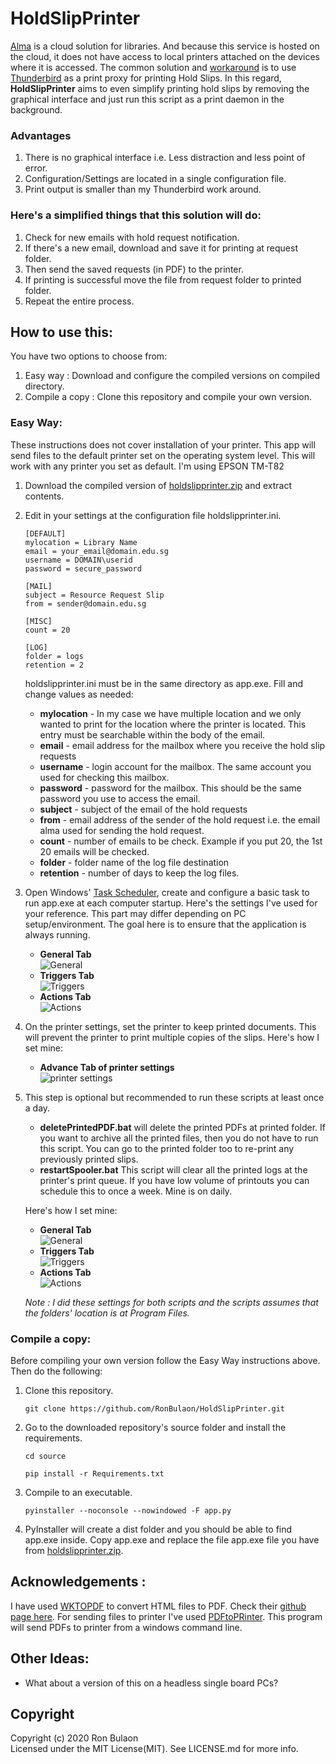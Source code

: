 # HoldSlipPrinter
[Alma](https://www.exlibrisgroup.com/products/alma-library-services-platform/) is a cloud solution for libraries. And because this service is hosted on the cloud, it does not have access to local printers attached on the devices where it is accessed. The common solution and [workaround](https://developers.exlibrisgroup.com/blog/using-thunderbird-as-a-print-proxy/) is to use [Thunderbird](https://www.thunderbird.net/) as a print proxy for printing Hold Slips. In this regard, **HoldSlipPrinter** aims to even simplify printing hold slips by removing the graphical interface and just run this script as a print daemon in the background.

### Advantages
1. There is no graphical interface i.e. Less distraction and less point of error.
2. Configuration/Settings are located in a single configuration file.
3. Print output is smaller than my Thunderbird work around.

### Here's a simplified things that this solution will do:
1. Check for new emails with hold request notification.
2. If there's a new email, download and save it for printing at request folder.
3. Then send the saved requests (in PDF) to the printer.
4. If printing is successful move the file from request folder to printed folder.
5. Repeat the entire process.


## How to use this:
You have two options to choose from:
1. Easy way : Download and configure the compiled versions on compiled directory.
2. Compile a copy : Clone this repository and compile your own version.

### Easy Way:
These instructions does not cover installation of your printer. This app will send files to the default printer set on the operating system level. This will work with any printer you set as default. I'm using EPSON TM-T82
1. Download the compiled version of [holdslipprinter.zip](https://github.com/RonBulaon/HoldSlipPrinter/raw/master/compiled/holdslipprinter.zip) and extract contents.
2. Edit in your settings at the configuration file holdslipprinter.ini.
    ```
    [DEFAULT]
    mylocation = Library Name
    email = your_email@domain.edu.sg
    username = DOMAIN\userid
    password = secure_password

    [MAIL]
    subject = Resource Request Slip
    from = sender@domain.edu.sg

    [MISC]
    count = 20

    [LOG]
    folder = logs
    retention = 2
    ```
    holdslipprinter.ini must be in the same directory as app.exe. Fill and change values as needed:
     * **mylocation** - In my case we have multiple location and we only wanted to print for the location where the printer is located. This entry must be searchable within the body of the email.
     * **email** - email address for the mailbox where you receive the hold slip requests
     * **username** - login account for the mailbox. The same account you used for checking this mailbox.
     * **password** - password for the mailbox. This should be the same password you use to access the email.
     * **subject** - subject of the email of the hold requests
     * **from** - email address of the sender of the hold request i.e. the email alma used for sending the hold request.
     * **count** - number of emails to be check. Example if you put 20, the 1st 20 emails will be checked.
     * **folder** - folder name of the log file destination
     * **retention** - number of days to keep the log files.
3. Open Windows' [Task Scheduler](https://docs.microsoft.com/en-us/windows/win32/taskschd/using-the-task-scheduler), create and configure a basic task to run app.exe at each computer startup. Here's the settings I've used for your reference. This part may differ depending on PC setup/environment. The goal here is to ensure that the application is always running.
     * **General Tab** <br> ![General](/img/image1.png)
     * **Triggers Tab** <br> ![Triggers](/img/image2.png)
     * **Actions Tab** <br> ![Actions](/img/image3.png)
4. On the printer settings, set the printer to keep printed documents. This will prevent the printer to print multiple copies of the slips. Here's how I set mine:
     * **Advance Tab of printer settings** <br> ![printer settings](/img/image7.png)
5. This step is optional but recommended to run these scripts at least once a day.
     * **deletePrintedPDF.bat** will delete the printed PDFs at printed folder. If you want to archive all the printed files, then you do not have to run this script. You can go to the printed folder too to re-print any previously printed slips.
     * **restartSpooler.bat** This script will clear all the printed logs at the printer's print queue. If you have low volume of printouts you can schedule this to once a week. Mine is on daily.

     Here's how I set mine:
      * **General Tab** <br> ![General](/img/image4.png)
      * **Triggers Tab** <br> ![Triggers](/img/image5.png)
      * **Actions Tab** <br> ![Actions](/img/image6.png)

      _Note : I did these settings for both scripts and the scripts assumes that the folders' location is at Program Files._

### Compile a copy:
Before compiling your own version follow the Easy Way instructions above. Then do the following:
1. Clone this repository.
    ```
    git clone https://github.com/RonBulaon/HoldSlipPrinter.git
    ```
2. Go to the downloaded repository's source folder and install the requirements.
    ```
    cd source
    ```

    ```
    pip install -r Requirements.txt
    ```
3. Compile to an executable.
    ```
    pyinstaller --noconsole --nowindowed -F app.py
    ```
4. PyInstaller will create a dist folder and you should be able to find app.exe inside. Copy app.exe and replace the file app.exe file you have from [holdslipprinter.zip](https://github.com/RonBulaon/HoldSlipPrinter/raw/master/compiled/holdslipprinter.zip).


## Acknowledgements :
I have used [WK<html>TOPDF](https://wkhtmltopdf.org/downloads.html) to convert HTML files to PDF. Check their [github page here](https://github.com/wkhtmltopdf/wkhtmltopdf). For sending files to printer I've used [PDFtoPRinter](http://www.columbia.edu/~em36/pdftoprinter.html). This program will send PDFs to printer from a windows command line.


## Other Ideas:
* What about a version of this on a headless single board PCs?


## Copyright
Copyright (c) 2020 Ron Bulaon <br>
Licensed under the MIT License(MIT). See LICENSE.md for more info.
